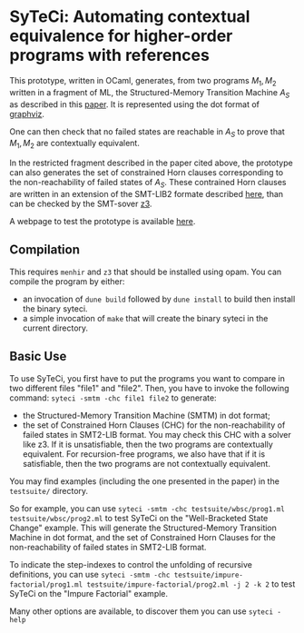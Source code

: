 # SyTeCi: Automating contextual equivalence for higher-order programs with references

This prototype, written in OCaml, generates, from two programs $M_1,M_2$ written in a fragment of ML, the Structured-Memory Transition Machine $A_S$ as described in this [paper](https://guilhem.jaber.fr/syteci/draft.pdf).
It is represented using the dot format of [graphviz](https://www.graphviz.org/).

One can then check that no failed states are reachable in $A_S$ to prove that $M_1,M_2$ are contextually equivalent.

In the restricted fragment described in the paper cited above, the prototype can also generates the set of constrained Horn clauses corresponding to the non-reachability of failed states of $A_S$.
These contrained Horn clauses are written in an extension of the SMT-LIB2 formate described [here](https://rise4fun.com/Z3/tutorialcontent/fixedpoints), than can be checked by the SMT-sover [z3](https://github.com/Z3Prover/z3).

A webpage to test the prototype is available [here](http://guilhem.jaber.fr/syteci/).

## Compilation

This requires `menhir` and `z3` that should be installed using opam.
You can compile the program by either:
- an invocation of `dune build` followed by `dune install` to build then install the binary syteci.
- a simple invocation of `make` that will create the binary syteci in the current directory.

## Basic Use

To use SyTeCi, you first have to put the programs you want to compare in two different files "file1" and "file2".
Then, you have to invoke the following command:
`syteci -smtm -chc file1 file2`
to generate:
- the Structured-Memory Transition Machine (SMTM) in dot format;
- the set of Constrained Horn Clauses (CHC) for the non-reachability of failed states in SMT2-LIB format.
You may check this CHC with a solver like z3. If it is unsatisfiable, then the two programs are contextually equivalent.
For recursion-free programs, we also have that if it is satisfiable, then the two programs are not contextually equivalent.

You may find examples (including the one presented in the paper) in the `testsuite/` directory.

So for example, you can use
`syteci -smtm -chc testsuite/wbsc/prog1.ml testsuite/wbsc/prog2.ml`
to test SyTeCi on the "Well-Bracketed State Change" example.
This will generate the Structured-Memory Transition Machine in dot format, and the set of Constrained Horn Clauses for the non-reachability of failed states in SMT2-LIB format.

To indicate the step-indexes to control the unfolding of recursive definitions, you can use
`syteci -smtm -chc testsuite/impure-factorial/prog1.ml testsuite/impure-factorial/prog2.ml -j 2 -k 2`
to test SyTeCi on the "Impure Factorial" example.

Many other options are available, to discover them you can use
`syteci -help`

